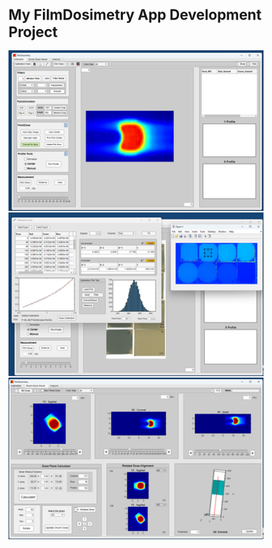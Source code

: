 # My FilmDosimetry App Development Project
![Example Image](https://github.com/sghmire/FilmDosimetry/blob/main/Window1.png)
![Advance Curve Fitting Tool](https://github.com/sghmire/FilmDosimetry/blob/main/CalWindows.png)
![Advance Dose Viewer](https://github.com/sghmire/FilmDosimetry/blob/main/Windows2.png)
